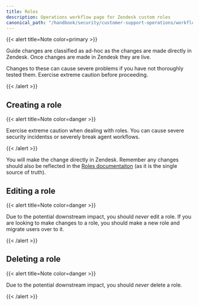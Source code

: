 ```yaml
---
title: Roles
description: Operations workflow page for Zendesk custom roles
canonical_path: "/handbook/security/customer-support-operations/workflows/zendesk/roles"
---
```


{{< alert title=Note color=primary >}}

Guide changes are classified as ad-hoc as the changes are made directly in Zendesk. Once changes are made in Zendesk they are live.

Changes to these can cause severe problems if you have not thoroughly tested them. Exercise extreme caution before proceeding.

{{< /alert >}}

## Creating a role

{{< alert title=Note color=danger >}}

Exercise extreme caution when dealing with roles. You can cause severe security incidentss or severely break agent workflows.

{{< /alert >}}

You will make the change directly in Zendesk. Remember any changes should also be reflected in the [Roles documentaiton](../../docs/zendesk/roles) (as it is the single source of truth).

## Editing a role

{{< alert title=Note color=danger >}}

Due to the potential downstream impact, you should _never_ edit a role. If you are looking to make changes to a role, you should make a new role and migrate users over to it.

{{< /alert >}}

## Deleting a role

{{< alert title=Note color=danger >}}

Due to the potential downstream impact, you should _never_ delete a role.

{{< /alert >}}
